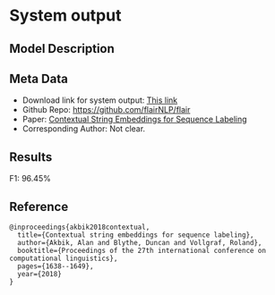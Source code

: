 # System output


## Model Description

## Meta Data
* Download link for system output: [This link](https://drive.google.com/file/d/1X6dpPpw-cyYxERO67Ma65yoLfJH7Md87/view?usp=sharing)
* Github Repo: https://github.com/flairNLP/flair
* Paper: [Contextual String Embeddings for Sequence Labeling](https://aclanthology.org/C18-1139.pdf)
* Corresponding Author: Not clear.

## Results
F1: 96.45%

## Reference
```
@inproceedings{akbik2018contextual,
  title={Contextual string embeddings for sequence labeling},
  author={Akbik, Alan and Blythe, Duncan and Vollgraf, Roland},
  booktitle={Proceedings of the 27th international conference on computational linguistics},
  pages={1638--1649},
  year={2018}
}
```



